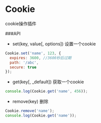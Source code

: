 Cookie
======================

cookie操作插件

###API

* set(key, value[, options]) 设置一个cookie
```js
Cookie.set('name', 123, {
  expires: 3600, //3600秒后过期
  path: '/abc',
  secure: true
});
```

* get(key[, _default]) 获取一个cookie
```js
console.log(Cookie.get('name', 456));
```

* remove(key) 删除
```js
Cookie.remove('name');
console.log(Cookie.get('name'));
```
